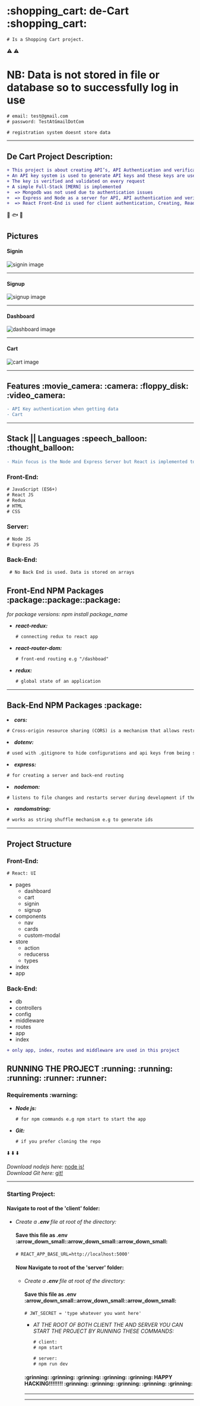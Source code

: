 <h1>:shopping_cart: de-Cart :shopping_cart:</h1>

```diff
# Is a Shopping Cart project.
```
:warning: :warning:                                                                
<h1>NB: Data is not stored in file or database so to successfully log in use  </h1>

```diff
# email: test@gmail.com
# password: TestAtGmailDotCom
```

```diff
# registration system doesnt store data
```

<hr />

<h2> De Cart Project Description: </h2>

 ```diff
 + This project is about creating API’s, API Authentication and verification when getting data
 + An API key system is used to generate API keys and these keys are used to perform cart system actions such as: Create cart, Get Cart, Update Cart and Delete Cart [CRUD operations]
 + The key is verified and validated on every request
 + A simple Full-Stack [MERN] is implemented
 +  => Mongodb was not used due to authentication issues
 +  => Express and Node as a server for API, API authentication and verification
 +  => React Front-End is used for client authentication, Creating, Reading, Updating and Deleting cart
```
:cherries: :fish: :iphone:



<h2>Pictures</h2>

<h4> Signin </h4>

![signin image](/screenshots/signin.png)

<hr />

<h4> Signup </h4>

![signup image](/screenshots/signup.png)

<hr />

<h4> Dashboard </h4>

![dashboard image](/screenshots/dashboard.png)

<hr />

<h4> Cart </h4>

![cart image](/screenshots/cart.png)

<hr />




<h2> Features :movie_camera: :camera: :floppy_disk: :video_camera:</h2>  

```diff
- API Key authentication when getting data
- Cart
```
<hr />

<h2> Stack || Languages :speech_balloon: :thought_balloon:</h2> 

```diff
- Main focus is the Node and Express Server but React is implemented to test the app
```

<h3> Front-End: </h3>

```diff
# JavaScript (ES6+)
# React JS
# Redux
# HTML
# CSS
```

<h3> Server: </h3>

```diff
# Node JS
# Express JS
```

<h3> Back-End: </h3>

```diff
 # No Back End is used. Data is stored on arrays
```


<h2>Front-End NPM Packages :package::package::package:</h2>
<em>for package versions: npm install package_name</em>

 <ul>
 
   <li>
      <em>
        <strong>
          react-redux:
        </strong>
       </em>
    </li>

```diff
# connecting redux to react app
```

   <li>
      <em>
        <strong>
          react-router-dom:
        </strong>
       </em>
    </li>
    
```diff
# front-end routing e.g "/dashboad"
```

   <li>
      <em>
        <strong>
          redux:
        </strong>
       </em>
    </li>
    
```diff
# global state of an application
```

  </ul>
  
<hr />

<h2>Back-End NPM Packages :package:</h2> 

   <li>
      <em>
        <strong>
          cors:
        </strong>
       </em>
    </li>
    
```diff
# Cross-origin resource sharing (CORS) is a mechanism that allows restricted resources on a web page to be requested from another domain outside the domain from which the first resource was served.
```
  <li>
      <em>
        <strong>
          dotenv:
        </strong>
       </em>
    </li>
    
```diff
# used with .gitignore to hide configurations and api keys from being shared on github
```

  <li>
      <em>
        <strong>
          express:
        </strong>
       </em>
    </li>
    
```diff
# for creating a server and back-end routing
```

  <li>
      <em>
        <strong>
          nodemon:
        </strong>
       </em>
    </li>
    
```diff
# listens to file changes and restarts server during development if they are any changes made to the file
```

<li>
      <em>
        <strong>
          randomstring:
        </strong>
       </em>
    </li>
    
```diff
# works as string shuffle mechanism e.g to generate ids
```

  </ul>

<hr />



<h2> Project Structure </h2>

<h3> Front-End: </h3>

```diff
# React: UI
```
- pages
  - dashboard
  - cart
  - signin
  - signup
- components
   - nav
   - cards
   - custom-modal
- store
  - action
  - reducerss
  - types
- index
- app


<h3> Back-End: </h3>

 - db
 - controllers
 - config
 - middleware
 - routes
 - app
 - index

```diff
+ only app, index, routes and middleware are used in this project
```

<h2> RUNNING THE PROJECT :running: :running: :running: :runner: :runner:</h2> 


<h3> Requirements :warning:</h3> 

<ul>
   <li>
      <em>
        <strong>
          Node js:
        </strong>
       </em>
    </li>
    
```diff
# for npm commands e.g npm start to start the app
```

  <li>
      <em>
        <strong>
          Git:
        </strong>
       </em>
    </li>
    
```diff
# if you prefer cloning the repo
```

</ul>

:arrow_down: :arrow_down: :arrow_down:

<em>Download nodejs here:</em> [node js!](https://nodejs.org/en/)<br />
<em>Download Git here:</em> [git!](https://git-scm.com/)

<hr />


<h3> Starting Project: </h3>

<h4> Navigate to root of the 'client' folder: </h4>

<ul>
   <li>
      <em>
        Create a 
        <strong>
          .env 
        </strong>
        file at root of the directory:
       </em>
    </li>

<h4> Save this file as .env :arrow_down_small::arrow_down_small::arrow_down_small: </h4>
    
```diff
# REACT_APP_BASE_URL=http://localhost:5000'
```

<h4> Now Navigate to root of the 'server' folder: </h4>

<ul>
   <li>
      <em>
        Create a 
        <strong>
          .env 
        </strong>
        file at root of the directory:
       </em>
    </li>

<h4> Save this file as .env :arrow_down_small::arrow_down_small::arrow_down_small: </h4>
    
```diff
# JWT_SECRET = 'type whatever you want here'
```
<ul>
   <li>
      <em>
        AT THE ROOT OF BOTH CLIENT THE AND SERVER YOU CAN START THE PROJECT BY RUNNING THESE COMMANDS:
       </em>
    </li>
    
```diff
# client:
# npm start
```
 
 ```diff
# server:
# npm run dev
```
</ul>

<h4> :grinning: :grinning: :grinning: :grinning: :grinning: HAPPY HACKING!!!!!!!! :grinning: :grinning: :grinning: :grinning: :grinning: </h4>

<hr />
<hr />












